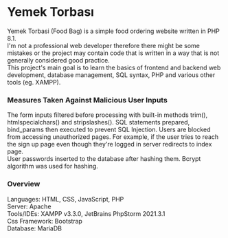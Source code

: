 # Yemek Torbası

Yemek Torbasi (Food Bag) is a simple food ordering website written in PHP 8.1. <br>
I'm not a professional web developer therefore there might be some mistakes or the project may contain code that is written in a way that is not generally considered good practice. <br>
This project's main goal is to learn the basics of frontend and backend web development, database management, SQL syntax, PHP and various other tools (eg. XAMPP).

### Measures Taken Against Malicious User Inputs
The form inputs filtered before processing with built-in methods trim(), htmlspecialchars() and stripslashes(). SQL statements prepared, bind_params then executed to prevent SQL Injection.
Users are blocked from accessing unauthorized pages. For example, if the user tries to reach the sign up page even though they're logged in server redirects to index page. <br>
User passwords inserted to the database after hashing them. Bcrypt algorithm was used for hashing.

### Overview
Languages: HTML, CSS, JavaScript, PHP <br>
Server: Apache <br>
Tools/IDEs: XAMPP v3.3.0, JetBrains PhpStorm 2021.3.1 <br>
Css Framework: Bootstrap <br>
Database: MariaDB <br>
